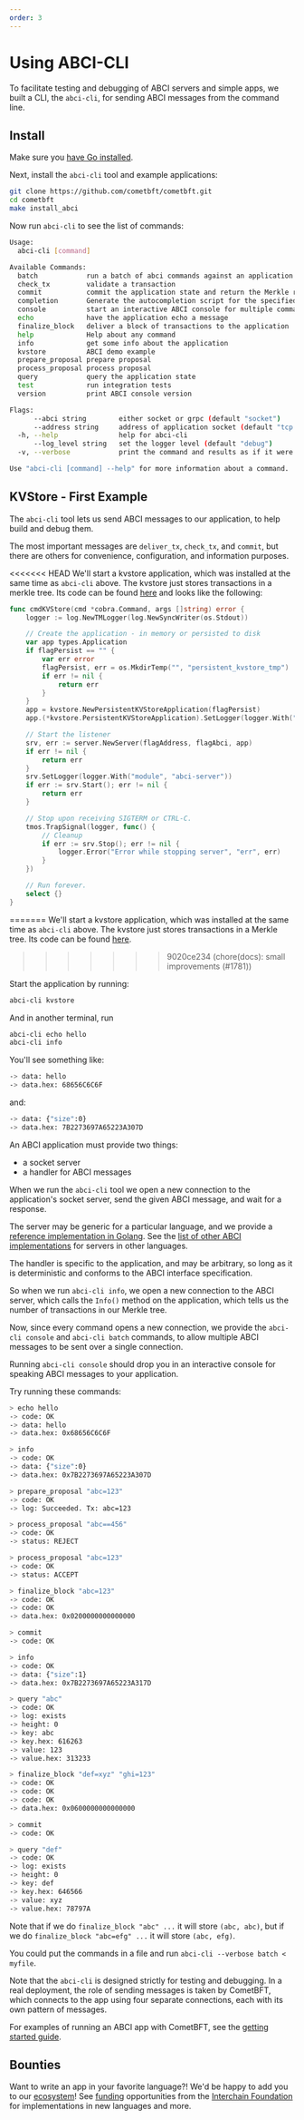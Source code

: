 ```yaml
---
order: 3
---
```


# Using ABCI-CLI

To facilitate testing and debugging of ABCI servers and simple apps, we
built a CLI, the `abci-cli`, for sending ABCI messages from the command
line.

## Install

Make sure you [have Go installed](https://golang.org/doc/install).

Next, install the `abci-cli` tool and example applications:

```sh
git clone https://github.com/cometbft/cometbft.git
cd cometbft
make install_abci
```

Now run `abci-cli` to see the list of commands:

```sh
Usage:
  abci-cli [command]

Available Commands:
  batch            run a batch of abci commands against an application
  check_tx         validate a transaction
  commit           commit the application state and return the Merkle root hash
  completion       Generate the autocompletion script for the specified shell
  console          start an interactive ABCI console for multiple commands
  echo             have the application echo a message
  finalize_block   deliver a block of transactions to the application
  help             Help about any command
  info             get some info about the application
  kvstore          ABCI demo example
  prepare_proposal prepare proposal
  process_proposal process proposal
  query            query the application state
  test             run integration tests
  version          print ABCI console version

Flags:
      --abci string        either socket or grpc (default "socket")
      --address string     address of application socket (default "tcp://0.0.0.0:26658")
  -h, --help               help for abci-cli
      --log_level string   set the logger level (default "debug")
  -v, --verbose            print the command and results as if it were a console session

Use "abci-cli [command] --help" for more information about a command.
```

## KVStore - First Example

The `abci-cli` tool lets us send ABCI messages to our application, to
help build and debug them.

The most important messages are `deliver_tx`, `check_tx`, and `commit`,
but there are others for convenience, configuration, and information
purposes.

<<<<<<< HEAD
We'll start a kvstore application, which was installed at the same time
as `abci-cli` above. The kvstore just stores transactions in a merkle
tree. Its code can be found
[here](https://github.com/cometbft/cometbft/blob/v0.38.x/abci/cmd/abci-cli/abci-cli.go)
and looks like the following:

```go
func cmdKVStore(cmd *cobra.Command, args []string) error {
	logger := log.NewTMLogger(log.NewSyncWriter(os.Stdout))

	// Create the application - in memory or persisted to disk
	var app types.Application
	if flagPersist == "" {
		var err error
		flagPersist, err = os.MkdirTemp("", "persistent_kvstore_tmp")
		if err != nil {
			return err
		}
	}
	app = kvstore.NewPersistentKVStoreApplication(flagPersist)
	app.(*kvstore.PersistentKVStoreApplication).SetLogger(logger.With("module", "kvstore"))

	// Start the listener
	srv, err := server.NewServer(flagAddress, flagAbci, app)
	if err != nil {
		return err
	}
	srv.SetLogger(logger.With("module", "abci-server"))
	if err := srv.Start(); err != nil {
		return err
	}

	// Stop upon receiving SIGTERM or CTRL-C.
	tmos.TrapSignal(logger, func() {
		// Cleanup
		if err := srv.Stop(); err != nil {
			logger.Error("Error while stopping server", "err", err)
		}
	})

	// Run forever.
	select {}
}

```
=======
We'll start a kvstore application, which was installed at the same time as
`abci-cli` above. The kvstore just stores transactions in a Merkle tree. Its
code can be found
[here](https://github.com/cometbft/cometbft/blob/main/abci/example/kvstore/kvstore.go).
>>>>>>> 9020ce234 (chore(docs): small improvements (#1781))

Start the application by running:

```sh
abci-cli kvstore
```

And in another terminal, run

```sh
abci-cli echo hello
abci-cli info
```

You'll see something like:

```sh
-> data: hello
-> data.hex: 68656C6C6F
```

and:

```sh
-> data: {"size":0}
-> data.hex: 7B2273697A65223A307D
```

An ABCI application must provide two things:

- a socket server
- a handler for ABCI messages

When we run the `abci-cli` tool we open a new connection to the
application's socket server, send the given ABCI message, and wait for a
response.

The server may be generic for a particular language, and we provide a
[reference implementation in
Golang](https://github.com/cometbft/cometbft/tree/v0.38.x/abci/server). See the
[list of other ABCI implementations](https://github.com/tendermint/awesome#ecosystem) for servers in
other languages.

The handler is specific to the application, and may be arbitrary, so
long as it is deterministic and conforms to the ABCI interface
specification.

So when we run `abci-cli info`, we open a new connection to the ABCI
server, which calls the `Info()` method on the application, which tells
us the number of transactions in our Merkle tree.

Now, since every command opens a new connection, we provide the
`abci-cli console` and `abci-cli batch` commands, to allow multiple ABCI
messages to be sent over a single connection.

Running `abci-cli console` should drop you in an interactive console for
speaking ABCI messages to your application.

Try running these commands:

```sh
> echo hello
-> code: OK
-> data: hello
-> data.hex: 0x68656C6C6F

> info
-> code: OK
-> data: {"size":0}
-> data.hex: 0x7B2273697A65223A307D

> prepare_proposal "abc=123"
-> code: OK
-> log: Succeeded. Tx: abc=123

> process_proposal "abc==456"
-> code: OK
-> status: REJECT

> process_proposal "abc=123"
-> code: OK
-> status: ACCEPT

> finalize_block "abc=123"
-> code: OK
-> code: OK
-> data.hex: 0x0200000000000000

> commit
-> code: OK

> info
-> code: OK
-> data: {"size":1}
-> data.hex: 0x7B2273697A65223A317D

> query "abc"
-> code: OK
-> log: exists
-> height: 0
-> key: abc
-> key.hex: 616263
-> value: 123
-> value.hex: 313233

> finalize_block "def=xyz" "ghi=123"
-> code: OK
-> code: OK
-> code: OK
-> data.hex: 0x0600000000000000

> commit
-> code: OK

> query "def"
-> code: OK
-> log: exists
-> height: 0
-> key: def
-> key.hex: 646566
-> value: xyz
-> value.hex: 78797A
```

Note that if we do `finalize_block "abc" ...` it will store `(abc, abc)`, but if
we do `finalize_block "abc=efg" ...` it will store `(abc, efg)`.

You could put the commands in a file and run
`abci-cli --verbose batch < myfile`.


Note that the `abci-cli` is designed strictly for testing and debugging. In a real
deployment, the role of sending messages is taken by CometBFT, which
connects to the app using four separate connections, each with its own
pattern of messages.

For examples of running an ABCI app with CometBFT, see the
[getting started guide](./getting-started.md).

## Bounties

Want to write an app in your favorite language?! We'd be happy
to add you to our [ecosystem](https://github.com/tendermint/awesome#ecosystem)!
See [funding](https://github.com/interchainio/funding) opportunities from the
[Interchain Foundation](https://interchain.io) for implementations in new languages and more.
